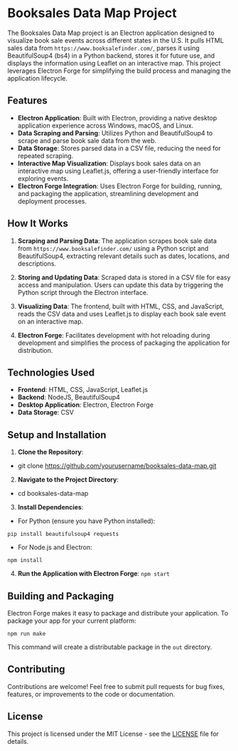 # Booksales Data Map Project

The Booksales Data Map project is an Electron application designed to visualize book sale events across different states in the U.S. It pulls HTML sales data from `https://www.booksalefinder.com/`, parses it using BeautifulSoup4 (bs4) in a Python backend, stores it for future use, and displays the information using Leaflet on an interactive map. This project leverages Electron Forge for simplifying the build process and managing the application lifecycle.

## Features

- **Electron Application**: Built with Electron, providing a native desktop application experience across Windows, macOS, and Linux.
- **Data Scraping and Parsing**: Utilizes Python and BeautifulSoup4 to scrape and parse book sale data from the web.
- **Data Storage**: Stores parsed data in a CSV file, reducing the need for repeated scraping.
- **Interactive Map Visualization**: Displays book sales data on an interactive map using Leaflet.js, offering a user-friendly interface for exploring events.
- **Electron Forge Integration**: Uses Electron Forge for building, running, and packaging the application, streamlining development and deployment processes.

## How It Works

1. **Scraping and Parsing Data**: The application scrapes book sale data from `https://www.booksalefinder.com/` using a Python script and BeautifulSoup4, extracting relevant details such as dates, locations, and descriptions.

2. **Storing and Updating Data**: Scraped data is stored in a CSV file for easy access and manipulation. Users can update this data by triggering the Python script through the Electron interface.

3. **Visualizing Data**: The frontend, built with HTML, CSS, and JavaScript, reads the CSV data and uses Leaflet.js to display each book sale event on an interactive map.

4. **Electron Forge**: Facilitates development with hot reloading during development and simplifies the process of packaging the application for distribution.

## Technologies Used

- **Frontend**: HTML, CSS, JavaScript, Leaflet.js
- **Backend**: NodeJS, BeautifulSoup4
- **Desktop Application**: Electron, Electron Forge
- **Data Storage**: CSV

## Setup and Installation

1. **Clone the Repository**:
  - git clone https://github.com/yourusername/booksales-data-map.git

2. **Navigate to the Project Directory**:
  - cd booksales-data-map
3. **Install Dependencies**:
  - For Python (ensure you have Python installed):
  ```
pip install beautifulsoup4 requests
  ```
  - For Node.js and Electron:
  ```
npm install
  ```
4. **Run the Application with Electron Forge**:
```npm start```
  
## Building and Packaging

Electron Forge makes it easy to package and distribute your application. To package your app for your current platform:

```npm run make```

This command will create a distributable package in the `out` directory.

## Contributing

Contributions are welcome! Feel free to submit pull requests for bug fixes, features, or improvements to the code or documentation.

## License

This project is licensed under the MIT License - see the [LICENSE](LICENSE) file for details.

